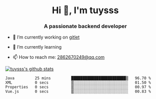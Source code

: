 <h1 align="center">Hi 👋, I'm tuysss</h1>
<h3 align="center">A passionate backend developer </h3>

- 🔭 I’m currently working on [gitlet](https://github.com/tuysss/cs61b-sp21)

- 🌱 I’m currently learning 
    
- 📫 How to reach me: 2862670249@qq.com

[![tuysss's github stats](https://github-readme-stats.vercel.app/api?username=tuysss)](https://github.com/tuysss/github-readme-stats)

<!--START_SECTION:waka-->

```text
Java         25 mins         ████████████████████████▒   96.70 %
XML          0 secs          ▒░░░░░░░░░░░░░░░░░░░░░░░░   01.50 %
Properties   0 secs          ▒░░░░░░░░░░░░░░░░░░░░░░░░   00.97 %
Vue.js       0 secs          ▒░░░░░░░░░░░░░░░░░░░░░░░░   00.83 %
```

<!--END_SECTION:waka-->
